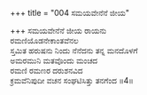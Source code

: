 +++
title = "004 ಸಮಯವೇನೆನೆ ಜೀಯ"

+++
ಸಮಯವೇನೆನೆ ಜೀಯ ರಾಯನು  
ರಮಣಿಯೊಡನೇಕಾಂತವೆನಲ  
ಸ್ತಮಿತ ಹರುಷನು ನಿಂದು ನೆನೆದನು ತನ್ನ ಮನದೊಳಗೆ  
ಅಮರಮುನಿ ಮತವೊಂದು ಮಂಚದ  
ರಮಣಿ ರಮಣರ ದರುಶನವಿದ  
ಕ್ರಮವೆನಿಪುದೀ ವಚನ ಸಂಘಟಿಸಿತ್ತು ತನಗೆಂದ     ॥4॥
